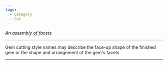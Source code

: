 ```yaml
---
tags:
  - Category
  - Cut
---
```

*An assembly of facets* 



---

Gem cutting style names may describe the face-up shape of the finished gem or the shape and arrangement of the gem's facets

---